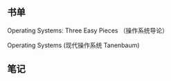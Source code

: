 
## 书单

Operating Systems: Three Easy Pieces （操作系统导论）

Operating Systems (现代操作系统 Tanenbaum)

## 笔记


